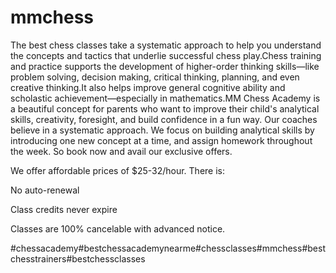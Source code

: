 # mmchess

The best chess classes take a systematic approach to help you understand the concepts and tactics that underlie successful chess play.Chess training and practice supports the development of higher-order thinking skills—like problem solving, decision making, critical thinking, planning, and even creative thinking.It also helps improve general cognitive ability and scholastic achievement—especially in mathematics.MM Chess Academy is a beautiful concept for parents who want to improve their child's analytical skills, creativity, foresight, and build confidence in a fun way. Our coaches believe in a systematic approach. We focus on building analytical skills by introducing one new concept at a time, and assign homework throughout the week. So book now and avail our exclusive offers.

We offer affordable prices of $25-32/hour. There is:​

No auto-renewal

Class credits never expire

Classes are 100% cancelable with advanced notice.

#chessacademy#bestchessacademynearme#chessclasses#mmchess#bestchesstrainers#bestchessclasses
